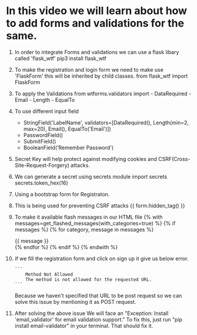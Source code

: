 # In this video we will learn about how to add forms and validations for the same.

1. In order to integrate Forms and validations we can use a flask libary called 'flask_wtf'
    pip3 install flask_wtf

2. To make the registration and login form we need to make use 'FlaskForm' this will be inherited by child classes.
    from flask_wtf import FlaskForm

3. To apply the Validations 
    from wtforms.validators import 
        - DataRequired
        - Email
        - Length
        - EqualTo


4. To use different input field
    - StringField('LabelName', validators=[DataRequired(), Length(min=2, max=20), Email(), EqualTo('Email')])
    - PasswordField()
    - SubmitField()
    - BooleanField('Remember Password')

5. Secret Key will help protect against modifying cookies and CSRF(Cross-Site-Request-Forgery) attacks.

6. We can generate a secret using secrets module
    import secrets
    secrets.token_hex(16)

7. Using a bootstrap form for Registraton.

8.  This is being used for preventing CSRF attacks
    {{ form.hidden_tag() }}

9. To make it available flash messages in our HTML file
    {% with messages=get_flashed_messages(with_categories=true) %}
        {% if messages %}
        {% for category, message in messages %}
            <div class="alert alert-{{category}}">
            {{ message }}
            </div>
        {% endfor %}
        {% endif %}
    {% endwith %}

10. if we fill the registration form and click on sign up it give us below error.

        ```
            Method Not Allowed
            The method is not allowed for the requested URL.
        ```

    Because we haven't specified that URL to be post request so we can solve this issue by mentioning it as POST request.

11. After solving the above issue
    We will face an  "Exception: Install 'email_validator' for email validation support." 
    To fix this, just run "pip install email-validator" in your terminal. That should fix it.